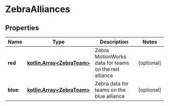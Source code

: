 
# ZebraAlliances

## Properties
Name | Type | Description | Notes
------------ | ------------- | ------------- | -------------
**red** | [**kotlin.Array&lt;ZebraTeam&gt;**](ZebraTeam.md) | Zebra MotionWorks data for teams on the red alliance |  [optional]
**blue** | [**kotlin.Array&lt;ZebraTeam&gt;**](ZebraTeam.md) | Zebra data for teams on the blue alliance |  [optional]



